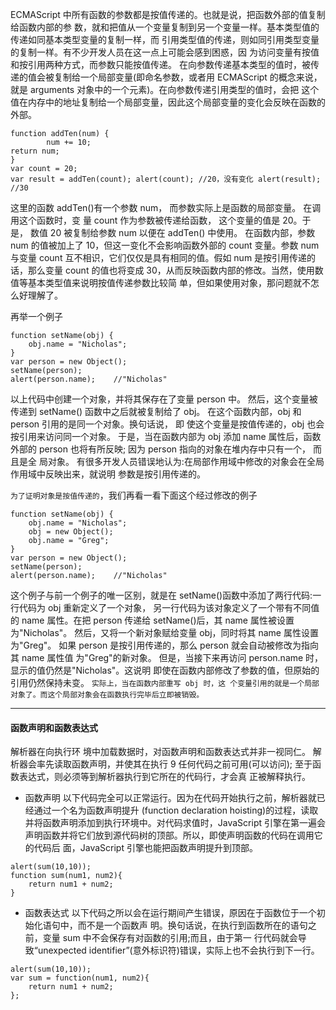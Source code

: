 ECMAScript 中所有函数的参数都是按值传递的。也就是说，把函数外部的值复制给函数内部的参 数，就和把值从一个变量复制到另一个变量一样。基本类型值的传递如同基本类型变量的复制一样，而 引用类型值的传递，则如同引用类型变量的复制一样。有不少开发人员在这一点上可能会感到困惑，因 为访问变量有按值和按引用两种方式，而参数只能按值传递。
在向参数传递基本类型的值时，被传递的值会被复制给一个局部变量(即命名参数，或者用 ECMAScript 的概念来说，就是 arguments 对象中的一个元素)。在向参数传递引用类型的值时，会把 这个值在内存中的地址复制给一个局部变量，因此这个局部变量的变化会反映在函数的外部。

```
function addTen(num) {
        num += 10;
return num;
}
var count = 20;
var result = addTen(count); alert(count); //20，没有变化 alert(result); //30

```
这里的函数 addTen()有一个参数 num，
而参数实际上是函数的局部变量。
在调用这个函数时，变 量 count 作为参数被传递给函数，
这个变量的值是 20。于是，
数值 20 被复制给参数 num 以便在 addTen() 中使用。
在函数内部，参数 num 的值被加上了 10，但这一变化不会影响函数外部的 count 变量。参数 num 与变量 count 互不相识，它们仅仅是具有相同的值。假如 num 是按引用传递的话，那么变量 count 的值也将变成 30，从而反映函数内部的修改。当然，使用数值等基本类型值来说明按值传递参数比较简 单，但如果使用对象，那问题就不怎么好理解了。


再举一个例子
```
function setName(obj) {
    obj.name = "Nicholas";
}
var person = new Object();
setName(person);
alert(person.name);    //"Nicholas"
```
以上代码中创建一个对象，并将其保存在了变量 person 中。
然后，这个变量被传递到 setName() 函数中之后就被复制给了 obj。
在这个函数内部，obj 和 person 引用的是同一个对象。换句话说，
即 使这个变量是按值传递的，obj 也会按引用来访问同一个对象。
于是，当在函数内部为 obj 添加 name 属性后，函数外部的 person 也将有所反映;
因为 person 指向的对象在堆内存中只有一个，
而且是全 局对象。
有很多开发人员错误地认为:在局部作用域中修改的对象会在全局作用域中反映出来，就说明 参数是按引用传递的。

`为了证明对象是按值传递的`，我们再看一看下面这个经过修改的例子
```
function setName(obj) {
    obj.name = "Nicholas";
    obj = new Object();
    obj.name = "Greg";
}
var person = new Object();
setName(person);
alert(person.name);    //"Nicholas"
```

这个例子与前一个例子的唯一区别，就是在 setName()函数中添加了两行代码:一行代码为 obj 重新定义了一个对象，
另一行代码为该对象定义了一个带有不同值的 name 属性。在把 person 传递给 setName()后，其 name 属性被设置为"Nicholas"。
然后，又将一个新对象赋给变量 obj，同时将其 name 属性设置为"Greg"。
如果 person 是按引用传递的，那么 person 就会自动被修改为指向其 name 属性值 为"Greg"的新对象。
但是，当接下来再访问 person.name 时，显示的值仍然是"Nicholas"。这说明 即使在函数内部修改了参数的值，但原始的引用仍然保持未变。
`实际上，当在函数内部重写 obj 时，这 个变量引用的就是一个局部对象了。而这个局部对象会在函数执行完毕后立即被销毁。`

--------

#### 函数声明和函数表达式
解析器在向执行环 境中加载数据时，对函数声明和函数表达式并非一视同仁。
解析器会率先读取函数声明，并使其在执行 9 任何代码之前可用(可以访问);
至于函数表达式，则必须等到解析器执行到它所在的代码行，才会真 正被解释执行。

- 函数声明
以下代码完全可以正常运行。因为在代码开始执行之前，解析器就已经通过一个名为函数声明提升 (function declaration hoisting)的过程，读取并将函数声明添加到执行环境中。对代码求值时，JavaScript 引擎在第一遍会声明函数并将它们放到源代码树的顶部。所以，即使声明函数的代码在调用它的代码后 面，JavaScript 引擎也能把函数声明提升到顶部。
```
alert(sum(10,10));
function sum(num1, num2){
    return num1 + num2;
}
```

- 函数表达式
以下代码之所以会在运行期间产生错误，原因在于函数位于一个初始化语句中，而不是一个函数声 明。换句话说，在执行到函数所在的语句之前，变量 sum 中不会保存有对函数的引用;而且，由于第一 行代码就会导致“unexpected identifier”(意外标识符)错误，实际上也不会执行到下一行。
```
alert(sum(10,10));
var sum = function(num1, num2){
    return num1 + num2;
};
```

